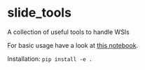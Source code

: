 # slide_tools
A collection of useful tools to handle WSIs

For basic usage have a look at [this notebook](notebooks/basic_usage.ipynb).

Installation: `pip install -e .`
